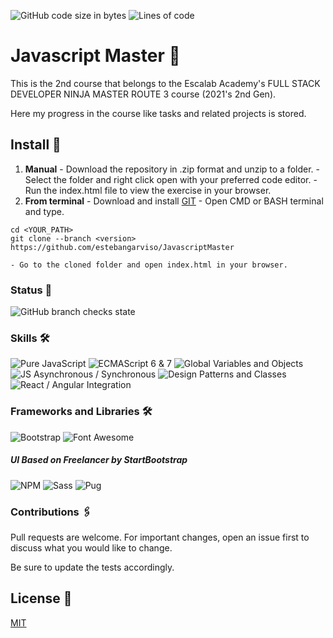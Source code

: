   ![GitHub code size in bytes](https://img.shields.io/github/languages/code-size/estebangarviso/JavascriptMaster)
  ![Lines of code](https://img.shields.io/tokei/lines/github/estebangarviso/JavascriptMaster)
  # Javascript Master 🚀
  This is the 2nd course that belongs to the Escalab Academy's FULL STACK DEVELOPER NINJA MASTER ROUTE 3 course (2021's 2nd Gen).

  Here my progress in the course like tasks and related projects is stored.

  ## Install 🔧
  1. **Manual**
    - Download the repository in .zip format and unzip to a folder.
    - Select the folder and right click open with your preferred code editor.
    - Run the index.html file to view the exercise in your browser.
  2. **From terminal**
    - Download and install [GIT](https://git-scm.com/downloads)
    - Open CMD or BASH terminal and type.

  ```
  cd <YOUR_PATH>
  git clone --branch <version> https://github.com/estebangarviso/JavascriptMaster
  ```

    - Go to the cloned folder and open index.html in your browser.
  ### Status 📖
  ![GitHub branch checks state](https://img.shields.io/github/checks-status/estebangarviso/JavascriptMaster/main?style=solid)
  ### Skills 🛠️
  ![Pure JavaScript](https://img.shields.io/badge/Pure%20Javascript--F7DF1E?style=solid&labelColor=F7DF1E&logoColor=000000&logo=JavaScript)
  ![ECMAScript 6 & 7](https://img.shields.io/badge/ECMAScript-6%20%26%207-F7DF1E?style=solid&labelColor=F7DF1E&logoColor=000000&logo=JavaScript)
  ![Global Variables and Objects](https://img.shields.io/badge/Global%20Variables%20and%20Objects--F7DF1E?style=solid&labelColor=F7DF1E&logoColor=000000&logo=JavaScript)
  ![JS Asynchronous / Synchronous](https://img.shields.io/badge/JS%20Asynchronous%20%2F%20Synchronous--F7DF1E?style=solid&labelColor=F7DF1E&logoColor=000000&logo=JavaScript)
  ![Design Patterns and Classes](https://img.shields.io/badge/Design%20Patterns%20and%20Classes--F7DF1E?style=solid&labelColor=F7DF1E&logoColor=000000&logo=JavaScript)
  ![React / Angular Integration](https://img.shields.io/badge/React%20%2F%20Angular%20Integration--F7DF1E?style=solid&labelColor=F7DF1E&logoColor=000000&logo=JavaScript)

  ### Frameworks and Libraries 🛠️
  ![Bootstrap](https://img.shields.io/badge/Bootstrap-v4.6.0-7952B3?style=solid&logoColor=ffffff&labelColor=7952B3&logo=bootstrap)
  ![Font Awesome](https://img.shields.io/badge/FontAwesome-v5.15-339AF0?style=solid&labelColor=339AF0&logoColor=ffffff&logo=FontAwesome)

  ##### UI Based on Freelancer by StartBootstrap
  ![NPM](https://img.shields.io/badge/npm-v6.14.11-CB3837?style=solid&labelColor=CB3837&logoColor=ffffff&logo=NPM)
  ![Sass](https://img.shields.io/badge/Sass-v6.14.11-CC6699?style=solid&labelColor=CC6699&logoColor=ffffff&logo=Sass)
  ![Pug](https://img.shields.io/badge/Pug-v3.0.2-A86454?style=solid&labelColor=A86454&logoColor=ffffff&logo=Pug)

  ### Contributions 🖇️

  Pull requests are welcome. For important changes, open an issue first to discuss what you would like to change.

  Be sure to update the tests accordingly.

  ## License 📄
  [MIT](https://choosealicense.com/licenses/mit/)